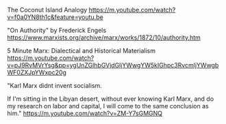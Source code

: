 The Coconut Island Analogy
https://m.youtube.com/watch?v=f0a0YN8th1c&feature=youtu.be

"On Authority" by Frederick Engels
https://www.marxists.org/archive/marx/works/1872/10/authority.htm

5 Minute Marx: Dialectical and Historical Materialism
https://m.youtube.com/watch?v=pJ9RvMVrYsg&pp=ygUnZGlhbGVjdGljYWwgYW5kIGhpc3RvcmljYWwgbWF0ZXJpYWxpc20g

"Karl Marx didnt invent socialism.

If I'm sitting in the Libyan desert, without ever knowing Karl Marx, and do my research on labor and capital, I will come to the same conclusion as him."
https://m.youtube.com/watch?v=ZM-Y7sGMGNQ
